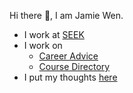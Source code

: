 Hi there 👋, I am Jamie Wen.
- I work at [SEEK](https://www.seek.com.au/)
- I work on 
  - [Career Advice](https://www.seek.com.au/career-advice/) 
  - [Course Directory](https://www.seek.com.au/learning/)
- I put my thoughts [here](https://jamiewen00.medium.com/)
